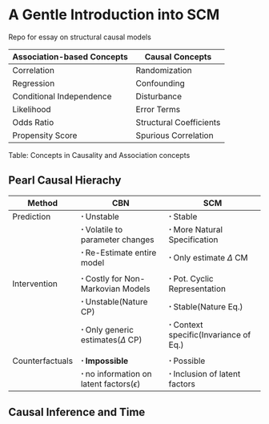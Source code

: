 # A Gentle Introduction into SCM 

Repo for essay on structural causal models 


 | Association-based Concepts |  Causal Concepts
|--------------------------|------------------------|
| Correlation              | Randomization  
| Regression               | Confounding
| Conditional Independence | Disturbance
| Likelihood               | Error Terms      
| Odds Ratio               | Structural Coefficients       
| Propensity Score         | Spurious Correlation    

Table: Concepts in Causality and Association concepts

## Pearl Causal Hierachy 

 |Method         | CBN |  SCM
|----------------|---------------------------|------------------------|
| Prediction     | $\boldsymbol{\cdot}$ Unstable                                                                                        | $\boldsymbol{\cdot}$ Stable                 
|                | $\boldsymbol{\cdot}$ Volatile to parameter changes                                                                   | $\boldsymbol{\cdot}$ More Natural Specification 
|                | $\boldsymbol{\cdot}$ Re-Estimate entire model                                                                        | $\boldsymbol{\cdot}$ Only estimate $\Delta$ CM
|                |                                                                                                                      | 
| Intervention   | $\boldsymbol{\cdot}$ Costly for Non-Markovian Models                                                                 | $\boldsymbol{\cdot}$ Pot. Cyclic Representation
|                | $\boldsymbol{\cdot}$ Unstable(Nature CP)                                                                             | $\boldsymbol{\cdot}$ Stable(Nature Eq.)
|                | $\boldsymbol{\cdot}$ Only generic estimates($\Delta$ CP)                                                             | $\boldsymbol{\cdot}$ Context specific(Invariance of Eq.)
|                |                                                                                                                      | 
|Counterfactuals | $\boldsymbol{\cdot}$ **Impossible**                                                                                  | $\boldsymbol{\cdot}$ Possible
|                | $\boldsymbol{\cdot}$ no information on latent factors($\epsilon$)                                                    | $\boldsymbol{\cdot}$ Inclusion of latent factors


## Causal Inference and Time 
